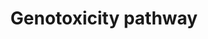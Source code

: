 ---
annotations:
- type: Pathway Ontology
  value: DNA damage response pathway
authors:
- Linda.Rieswijk
description: 'This pathway describes the transcriptomic biomarker TGx-DDI genotoxicity
  assay (consisting of 64 genes) developed to readily distinguish DNA damage-inducing
  (DDI) agents from non-DDI agents.   Abstract from the paper "Development and validation
  of a high-throughput transcriptomic biomarker to address 21st century genetic toxicology
  needs" by Li et al. (2017) published in PNAS: Standard in vitro assays to assess
  genotoxicity frequently generate positive results that are subsequently found to
  be irrelevant for in vivo carcinogenesis and human cancer risk assessment. Currently
  used follow-up methods, such as animal testing, are expensive and time-consuming,
  and the development of approaches enabling more accurate mechanism-based risk assessment
  is essential. We developed an in vitro transcriptomic biomarker-based approach that
  provides a robust biomarker reflecting stress-signaling responses. The biomarker
  correctly identifies the vast majority of irrelevant genotoxicity results from in
  vitro chromosome damage assays. TGx-DDI, a multigene biomarker for DNA damage-inducing
  agents, is the first biomarker that not only shows convincing interlaboratory and
  intralaboratory reproducibility, but also performs accurately in a system suitable
  for high-throughput screening.'
last-edited: 2018-05-17
organisms:
- Homo sapiens
redirect_from:
- /index.php/Pathway:WP4286
- /instance/WP4286
schema-jsonld:
- '@context': https://schema.org/
  '@id': https://wikipathways.github.io/pathways/WP4286.html
  '@type': Dataset
  creator:
    '@type': Organization
    name: WikiPathways
  description: 'This pathway describes the transcriptomic biomarker TGx-DDI genotoxicity
    assay (consisting of 64 genes) developed to readily distinguish DNA damage-inducing
    (DDI) agents from non-DDI agents.   Abstract from the paper "Development and validation
    of a high-throughput transcriptomic biomarker to address 21st century genetic
    toxicology needs" by Li et al. (2017) published in PNAS: Standard in vitro assays
    to assess genotoxicity frequently generate positive results that are subsequently
    found to be irrelevant for in vivo carcinogenesis and human cancer risk assessment.
    Currently used follow-up methods, such as animal testing, are expensive and time-consuming,
    and the development of approaches enabling more accurate mechanism-based risk
    assessment is essential. We developed an in vitro transcriptomic biomarker-based
    approach that provides a robust biomarker reflecting stress-signaling responses.
    The biomarker correctly identifies the vast majority of irrelevant genotoxicity
    results from in vitro chromosome damage assays. TGx-DDI, a multigene biomarker
    for DNA damage-inducing agents, is the first biomarker that not only shows convincing
    interlaboratory and intralaboratory reproducibility, but also performs accurately
    in a system suitable for high-throughput screening.'
  keywords:
  - CCP110
  - TRIM22
  - E2F8
  - PRKAB1
  - ARRDC4
  - PCDH8
  - COIL
  - PLK3
  - TRIAP1
  - DUSP14
  - TM7SF3
  - FBXO22
  - SERTAD1
  - RAPGEF2
  - MDM2
  - BRMS1L
  - TIGAR
  - LRRFIP2
  - BLOC1S2
  - BTG2
  - PTGER4
  - GADD45A
  - TP53I3
  - TOPORS
  - DDB2
  - PRKAB2
  - TNFRSF17
  - ACTA2
  - DCP1B
  - CBLB
  - HIST1H2BG
  - IKBIP
  - HIST1H2BB
  - AEN
  - E2F7
  - NLRX1
  - HIST1H2BC
  - RBM12B
  - HIST1H1E
  - CEBPD
  - EI24
  - B3GNT2
  - CDKN1A
  - PPM1D
  - RRM2B
  - HIST1H3D
  - ITPR1
  - AMER1
  - USP41
  - ITPKC
  - HIST1H2BI
  - MEX3B
  - LCE1E
  - PHLDA3
  - CENPE
  - SEMG2
  - HIST1H2BN
  - GXYLT1
  - RPS27L
  - ID2
  - HIST1H2BM
  - DAAM1
  - SEL1L
  - SMAD5
  license: CC0
  name: Genotoxicity pathway
seo: CreativeWork
title: Genotoxicity pathway
wpid: WP4286
---
